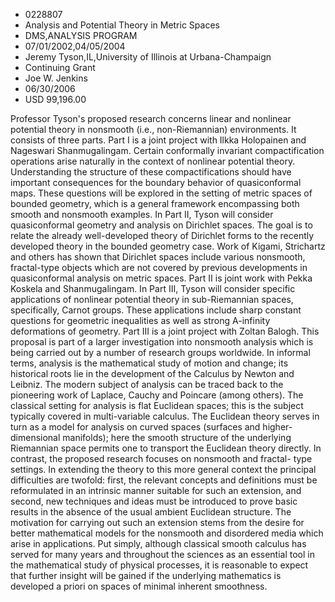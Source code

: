 
* 0228807
* Analysis and Potential Theory in Metric Spaces
* DMS,ANALYSIS PROGRAM
* 07/01/2002,04/05/2004
* Jeremy Tyson,IL,University of Illinois at Urbana-Champaign
* Continuing Grant
* Joe W. Jenkins
* 06/30/2006
* USD 99,196.00

Professor Tyson's proposed research concerns linear and nonlinear potential
theory in nonsmooth (i.e., non-Riemannian) environments. It consists of three
parts. Part I is a joint project with Ilkka Holopainen and Nageswari
Shanmugalingam. Certain conformally invariant compactification operations arise
naturally in the context of nonlinear potential theory. Understanding the
structure of these compactifications should have important consequences for the
boundary behavior of quasiconformal maps. These questions will be explored in
the setting of metric spaces of bounded geometry, which is a general framework
encompassing both smooth and nonsmooth examples. In Part II, Tyson will consider
quasiconformal geometry and analysis on Dirichlet spaces. The goal is to relate
the already well-developed theory of Dirichlet forms to the recently developed
theory in the bounded geometry case. Work of Kigami, Strichartz and others has
shown that Dirichlet spaces include various nonsmooth, fractal-type objects
which are not covered by previous developments in quasiconformal analysis on
metric spaces. Part II is joint work with Pekka Koskela and Shanmugalingam. In
Part III, Tyson will consider specific applications of nonlinear potential
theory in sub-Riemannian spaces, specifically, Carnot groups. These applications
include sharp constant questions for geometric inequalities as well as strong
A-infinity deformations of geometry. Part III is a joint project with Zoltan
Balogh. This proposal is part of a larger investigation into nonsmooth analysis
which is being carried out by a number of research groups worldwide. In informal
terms, analysis is the mathematical study of motion and change; its historical
roots lie in the development of the Calculus by Newton and Leibniz. The modern
subject of analysis can be traced back to the pioneering work of Laplace, Cauchy
and Poincare (among others). The classical setting for analysis is flat
Euclidean spaces; this is the subject typically covered in multi-variable
calculus. The Euclidean theory serves in turn as a model for analysis on curved
spaces (surfaces and higher-dimensional manifolds); here the smooth structure of
the underlying Riemannian space permits one to transport the Euclidean theory
directly. In contrast, the proposed research focuses on nonsmooth and fractal-
type settings. In extending the theory to this more general context the
principal difficulties are twofold: first, the relevant concepts and definitions
must be reformulated in an intrinsic manner suitable for such an extension, and
second, new techniques and ideas must be introduced to prove basic results in
the absence of the usual ambient Euclidean structure. The motivation for
carrying out such an extension stems from the desire for better mathematical
models for the nonsmooth and disordered media which arise in applications. Put
simply, although classical smooth calculus has served for many years and
throughout the sciences as an essential tool in the mathematical study of
physical processes, it is reasonable to expect that further insight will be
gained if the underlying mathematics is developed a priori on spaces of minimal
inherent smoothness.
